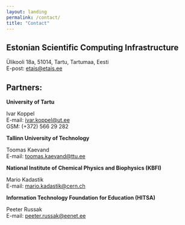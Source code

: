 ```yaml
---
layout: landing
permalink: /contact/
title: "Contact"
---
```


## Estonian Scientific Computing Infrastructure

Ülikooli 18a, 51014, Tartu, Tartumaa, Eesti   
E-post: etais@etais.ee

## Partners:
**University of Tartu**

Ivar Koppel    
E-mail: ivar.koppel@ut.ee   
GSM: (+372) 566 29 282

**Tallinn University of Technology**

Toomas Kaevand   
E-mail: toomas.kaevand@ttu.ee

**National Institute of Chemical Physics and Biophysics (KBFI)**

Mario Kadastik   
E-mail: mario.kadastik@cern.ch

**Information Technology Foundation for Education (HITSA)**

Peeter Russak   
E-mail: peeter.russak@eenet.ee
